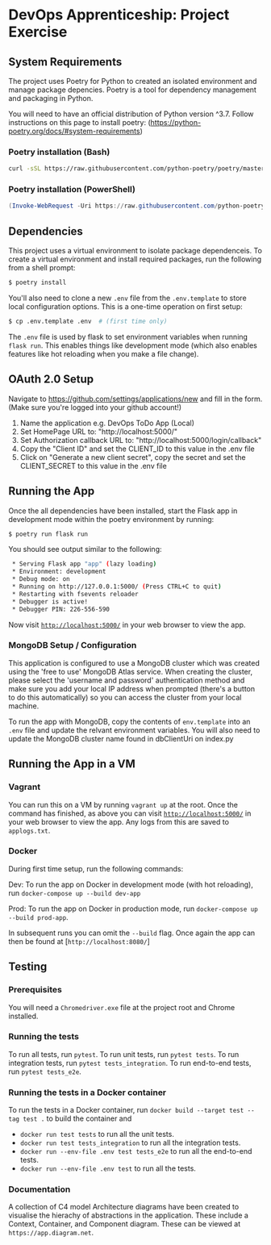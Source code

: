# DevOps Apprenticeship: Project Exercise

## System Requirements

The project uses Poetry for Python to created an isolated environment and manage package depencies. Poetry is a tool for dependency management and packaging in Python.

You will need to have an official distribution of Python version ^3.7. Follow instructions on this page to install poetry: (https://python-poetry.org/docs/#system-requirements)

### Poetry installation (Bash)

```bash
curl -sSL https://raw.githubusercontent.com/python-poetry/poetry/master/get-poetry.py | python
```

### Poetry installation (PowerShell)

```powershell
(Invoke-WebRequest -Uri https://raw.githubusercontent.com/python-poetry/poetry/master/get-poetry.py -UseBasicParsing).Content | python
```
## Dependencies

This project uses a virtual environment to isolate package dependenceis. To create a virtual environment and install required packages, run the following from a shell prompt:

```bash
$ poetry install
```

You'll also need to clone a new `.env` file from the `.env.template` to store local configuration options. This is a one-time operation on first setup:

```bash
$ cp .env.template .env  # (first time only)
```

The `.env` file is used by flask to set environment variables when running `flask run`. This enables things like development mode (which also enables features like hot reloading when you make a file change).

## OAuth 2.0 Setup

Navigate to https://github.com/settings/applications/new and fill in the form. (Make sure you're logged into your github account!)

1. Name the application e.g. DevOps ToDo App (Local)
2. Set HomePage URL to: "http://localhost:5000/"
3. Set Authorization callback URL to: "http://localhost:5000/login/callback"
4. Copy the "Client ID" and set the CLIENT_ID to this value in the .env file
5. Click on "Generate a new client secret", copy the secret and set the CLIENT_SECRET to this value in the .env file

## Running the App

Once the all dependencies have been installed, start the Flask app in development mode within the poetry environment by running:
```bash
$ poetry run flask run
```

You should see output similar to the following:
```bash
 * Serving Flask app "app" (lazy loading)
 * Environment: development
 * Debug mode: on
 * Running on http://127.0.0.1:5000/ (Press CTRL+C to quit)
 * Restarting with fsevents reloader
 * Debugger is active!
 * Debugger PIN: 226-556-590
```
Now visit [`http://localhost:5000/`](http://localhost:5000/) in your web browser to view the app.

### MongoDB Setup / Configuration

This application is configured to use a MongoDB cluster which was created using the 'free to use' MongoDB Atlas service. When creating the cluster, please select the 'username and password' authentication method and make sure you add your local IP address when prompted (there's a button to do this automatically) so you can access the cluster from your local machine.

To run the app with MongoDB, copy the contents of `env.template` into an `.env` file and update the relvant environment variables.
You will also need to update the MongoDB cluster name found in dbClientUri on index.py 

## Running the App in a VM

### Vagrant

You can run this on a VM by running `vagrant up` at the root. Once the command has finished, as above you can visit [`http://localhost:5000/`](http://localhost:5000/) in your web browser to view the app. Any logs from this are saved to `applogs.txt`.

### Docker

During first time setup, run the following commands:

Dev:
To run the app on Docker in development mode (with hot reloading), run `docker-compose up --build dev-app`

Prod:
To run the app on Docker in production mode, run `docker-compose up --build prod-app`. 

In subsequent runs you can omit the `--build` flag. Once again the app can then be found at [`http://localhost:8080/`]

## Testing

### Prerequisites

You will need a `Chromedriver.exe` file at the project root and Chrome installed. 

### Running the tests
To run all tests, run `pytest`.
To run unit tests, run `pytest tests`.
To run integration tests, run `pytest tests_integration`.
To run end-to-end tests, run `pytest tests_e2e`.

### Running the tests in a Docker container 

To run the tests in a Docker container, run  `docker build --target test --tag test .` to build the container and
 * `docker run test tests` to run all the unit tests.
 * `docker run test tests_integration` to run all the integration tests.
 * `docker run --env-file .env test tests_e2e` to run all the end-to-end tests.
 * `docker run --env-file .env test` to run all the tests.

### Documentation

A collection of C4 model Architecture diagrams have been created to visualise the hierachy of abstractions in the application. These include a Context, Container, and Component diagram. These can be viewed at `https://app.diagram.net`.